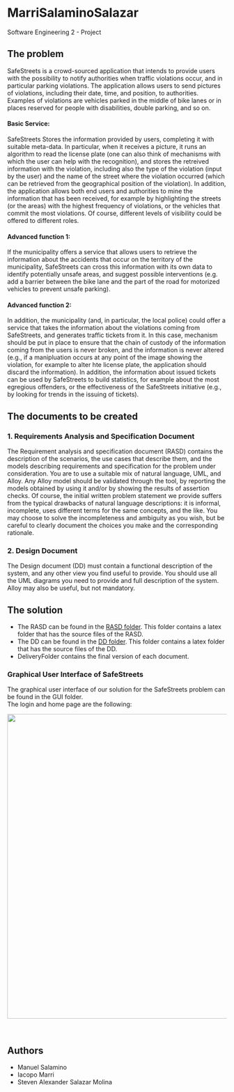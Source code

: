 # MarriSalaminoSalazar
Software Engineering 2 - Project

## The problem
SafeStreets is a crowd-sourced application that intends to provide users with the possibility to notify authorities when traffic violations occur, and in particular parking violations. The application allows users to send pictures of violations, including their date, time, and position, to authorities. Examples of violations are vehicles parked in the middle of bike lanes or in places reserved for people with disabilities, double parking, and so on.
#### Basic Service: 
SafeStreets Stores the information provided by users, completing it with suitable meta-data. In particular, when it receives a picture, it runs an algorithm to read the license plate (one can also think of mechanisms with which the user can help with the recognition), and stores the retreived information with the violation, including also the type of the violation (input by the user) and the name of the street where the violation occurred (which can be retrieved from the geographical position of the violation). In addition, the application allows both end users and authorities to mine the information that has been received, for example by highlighting the streets (or the areas) with the highest frequency of violations, or the vehicles that commit the most violations. Of course, different levels of visibility could be offered to different roles.
#### Advanced function 1:
If the municipality offers a service that allows users to retrieve the information about the accidents that occur on the territory of the municipality, SafeStreets can cross this information with its own data to identify potentially unsafe areas, and suggest possible interventions (e.g. add a barrier between the bike lane and the part of the road for motorized vehicles to prevent unsafe parking).
#### Advanced function 2:
In addition, the municipality (and, in particular, the local police) could offer a service that takes the information about the violations coming from SafeStreets, and generates traffic tickets from it. In this case, mechanism should be put in place to ensure that the chain of custody of the information coming from the users is never broken, and the information is never altered (e.g., if a manipluation occurs at any point of the image showing the violation, for example to alter hte license plate, the application should discard the information). In addition, the information about issued tickets can be used by SafeStreets to build statistics, for example about the most egregious offenders, or the effectiveness of the SafeStreets initiative (e.g., by looking for trends in the issuing of tickets).

## The documents to be created
### 1. Requirements Analysis and Specification Document
The Requirement analysis and specification document (RASD) contains the description of the scenarios, the use cases that describe them, and the models describing requirements and specification for the problem under consideration. You are to use a suitable mix of natural language, UML, and Alloy. Any Alloy model should be validated through the tool, by reporting the models obtained by using it and/or by showing the results of assertion checks. Of course, the initial written problem statement we provide suffers from the typical drawbacks of natural language descriptions: it is informal, incomplete,  uses different terms for the same concepts, and the like. You may choose to solve the incompleteness and ambiguity as you wish, but be careful to clearly document the choices you make and the corresponding rationale.
### 2. Design Document
The Design document (DD) must contain a functional description of the system, and any other view you find useful to provide. You should use all the UML diagrams you need to provide and full description of the system. Alloy may also be useful, but not mandatory.

## The solution
- The RASD can be found in the [RASD folder](https://github.com/StevenSalazarM/SafeStreets-Polimi/tree/master/RASD). This folder contains a latex folder that has the source files of the RASD.
- The DD can be found in the [DD folder](https://github.com/StevenSalazarM/SafeStreets-Polimi/tree/master/DD). This folder contains a latex folder that has the source files of the DD.
- DeliveryFolder contains the final version of each document.

### Graphical User Interface of SafeStreets
The graphical user interface of our solution for the SafeStreets problem can be found in the GUI folder.<br>
The login and home page are the following:<br>
<p align="center">
<img src="https://github.com/StevenSalazarM/SafeStreets-Polimi/blob/master/GUI/login_and_menu.png" width="1000" height="700"/>
</p>
<br>

## Authors
- Manuel Salamino
- Iacopo Marri
- Steven Alexander Salazar Molina


